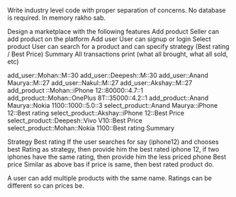 Write industry level code with proper separation of concerns. No database is required. In memory rakho sab.
 
Design a marketplace with the following features
Add product
Seller can add product on the platform
Add user
User can signup or login 
Select product
User can search for a product and can specify strategy (Best rating / Best Price)
Summary
All transactions print (what all brought, what all sold, etc)

add_user::Mohan::M::30
add_user::Deepesh::M::30
 add_user::Anand Maurya::M::27
add_user::Nakul::M::27
add_user::Akshay::M::27
 add_product ::Mohan::iPhone 12::80000::4.7::1
add_product::Mohan::OnePlus 8T::35000::4.2::1
add_product::Anand Maurya::Nokia 1100::1000::5.0::3
select_product::Anand Maurya::iPhone 12::Best rating
select_product::Akshay::iPhone 12::Best Price
select_product::Deepesh::Vivo V10::Best Price
select_product::Mohan::Nokia 1100::Best rating
Summary


Strategy
Best rating
If the user searches for say (iphone12) and chooses best Rating as strategy, then provide him the best rated iphone 12, if two iphones have the same rating, then provide him the less priced phone
Best price
Similar as above bas if price is same, then best rated product do. 

A user can add multiple products with the same name. Ratings can be different so can prices be.
